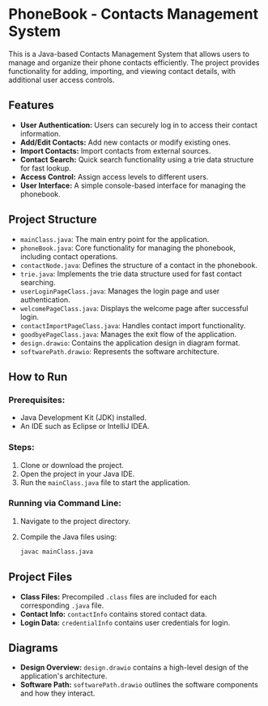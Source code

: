 # PhoneBook - Contacts Management System

This is a Java-based Contacts Management System that allows users to manage and organize their phone contacts efficiently. The project provides functionality for adding, importing, and viewing contact details, with additional user access controls.

## Features

- **User Authentication:** Users can securely log in to access their contact information.
- **Add/Edit Contacts:** Add new contacts or modify existing ones.
- **Import Contacts:** Import contacts from external sources.
- **Contact Search:** Quick search functionality using a trie data structure for fast lookup.
- **Access Control:** Assign access levels to different users.
- **User Interface:** A simple console-based interface for managing the phonebook.

## Project Structure

- `mainClass.java`: The main entry point for the application.
- `phoneBook.java`: Core functionality for managing the phonebook, including contact operations.
- `contactNode.java`: Defines the structure of a contact in the phonebook.
- `trie.java`: Implements the trie data structure used for fast contact searching.
- `userLoginPageClass.java`: Manages the login page and user authentication.
- `welcomePageClass.java`: Displays the welcome page after successful login.
- `contactImportPageClass.java`: Handles contact import functionality.
- `goodbyePageClass.java`: Manages the exit flow of the application.
- `design.drawio`: Contains the application design in diagram format.
- `softwarePath.drawio`: Represents the software architecture.

## How to Run

### Prerequisites:

- Java Development Kit (JDK) installed.
- An IDE such as Eclipse or IntelliJ IDEA.

### Steps:

1. Clone or download the project.
2. Open the project in your Java IDE.
3. Run the `mainClass.java` file to start the application.

### Running via Command Line:

1. Navigate to the project directory.
2. Compile the Java files using:

   ```bash
   javac mainClass.java

## Project Files

- **Class Files:** Precompiled `.class` files are included for each corresponding `.java` file.
- **Contact Info:** `contactInfo` contains stored contact data.
- **Login Data:** `credentialInfo` contains user credentials for login.

## Diagrams

- **Design Overview:** `design.drawio` contains a high-level design of the application's architecture.
- **Software Path:** `softwarePath.drawio` outlines the software components and how they interact.
